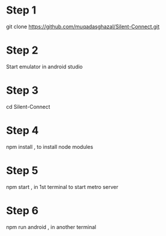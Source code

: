 # Step 1

git clone https://github.com/muqadasghazal/Silent-Connect.git

# Step 2

Start emulator in android studio

# Step 3

cd Silent-Connect

# Step 4

npm install , to install node modules

# Step 5

npm start , in 1st terminal to start metro server

# Step 6

npm run android , in another terminal
